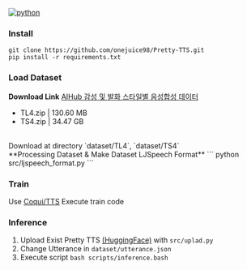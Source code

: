 [![python](https://img.shields.io/badge/Python-3.11-3776AB.svg?style=flat&logo=python&logoColor=white)](https://www.python.org)

### Install
```
git clone https://github.com/onejuice98/Pretty-TTS.git
pip install -r requirements.txt
```

### Load Dataset
**Download Link**
[AIHub 감성 및 발화 스타일별 음성합성 데이터](https://www.aihub.or.kr/aihubdata/data/view.do?currMenu=115&topMenu=100&aihubDataSe=data&dataSetSn=466)
- TL4.zip | 130.60 MB
- TS4.zip | 34.47 GB
<br>
Download at directory `dataset/TL4`, `dataset/TS4`
<br>
**Processing Dataset & Make Dataset LJSpeech Format**
```
python src/ljspeech_format.py
```

### Train
Use [Coqui/TTS](https://github.com/coqui-ai/TTS)
Execute train code

### Inference
1. Upload Exist Pretty TTS [(HuggingFace)](https://huggingface.co/jsswon/PMK-xtts-v2-model-v1) with `src/uplad.py`
2. Change Utterance in `dataset/utterance.json`
3. Execute script `bash scripts/inference.bash`
